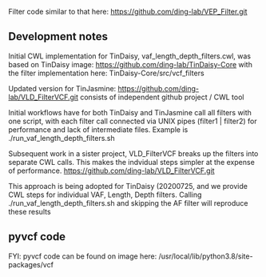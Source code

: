 Filter code similar to that here: https://github.com/ding-lab/VEP_Filter.git

## Development notes

Initial CWL implementation for TinDaisy, vaf_length_depth_filters.cwl, was based on TinDaisy image: https://github.com/ding-lab/TinDaisy-Core
    with the filter implementation here: TinDaisy-Core/src/vcf_filters

Updated version for TinJasmine: https://github.com/ding-lab/VLD_FilterVCF.git
consists of independent github project / CWL tool

Initial workflows have for both TinDaisy and TinJasmine call all filters with one script, with 
each filter call connected via UNIX pipes (filter1 | filter2) for performance and lack of intermediate files.
Example is ./run_vaf_length_depth_filters.sh

Subsequent work in a sister project, VLD_FilterVCF breaks up the filters into separate CWL calls.  This makes
the indvidual steps simpler at the expense of performance.
    https://github.com/ding-lab/VLD_FilterVCF.git

This approach is being adopted for TinDaisy (20200725, and we provide CWL steps for individual VAF, Length, Depth filters.
Calling ./run_vaf_length_depth_filters.sh and skipping the AF filter will reproduce these results


## pyvcf code
FYI: pyvcf code can be found on image here: /usr/local/lib/python3.8/site-packages/vcf

